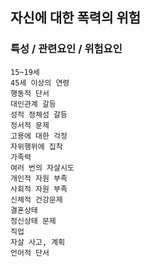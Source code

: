 ## 자신에 대한 폭력의 위험



### 특성 / 관련요인 / 위험요인

>   

    15~19세
    45세 이상의 연령
    행동적 단서
    대인관계 갈등
    성적 정체성 갈등
    정서적 문제
    고용에 대한 걱정
    자위행위에 집착
    가족력
    여러 번의 자살시도
    개인적 자원 부족
    사회적 자원 부족
    신체적 건강문제
    결혼상태
    정신상태 문제
    직업
    자살 사고, 계획
    언어적 단서
